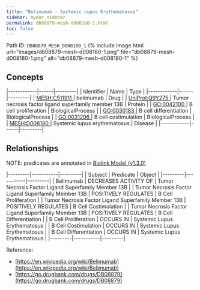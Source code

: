 ```yaml
---
title: "Belimumab - Systemic Lupus Erythematosus"
sidebar: mydoc_sidebar
permalink: db08879-mesh-d008180-1.html
toc: false 
---
```



Path ID: `DB08879_MESH_D008180_1`
{% include image.html url="images/db08879-mesh-d008180-1.png" file="db08879-mesh-d008180-1.png" alt="db08879-mesh-d008180-1" %}

## Concepts

|------------|------|---------|
| Identifier | Name | Type    |
|------------|------|---------|
| <a href="https://identifiers.org/MESH:C511911">MESH:C511911 </a> | belimumab | Drug |
| <a href="https://identifiers.org/UniProt:Q9Y275">UniProt:Q9Y275 </a> | Tumor necrosis factor ligand superfamily member 13B | Protein |
| <a href="https://identifiers.org/GO:0042100">GO:0042100 </a> | B cell proliferation | BiologicalProcess |
| <a href="https://identifiers.org/GO:0030183">GO:0030183 </a> | B cell differentiation | BiologicalProcess |
| <a href="https://identifiers.org/GO:0031296">GO:0031296 </a> | B cell costimulation | BiologicalProcess |
| <a href="https://identifiers.org/MESH:D008180">MESH:D008180 </a> | Systemic lupus erythematosus | Disease |
|------------|------|---------|

## Relationships


NOTE: predicates are annotated in <a href="https://github.com/biolink/biolink-model/releases/tag/v1.3.0">Biolink Model (v1.3.0)</a>

|---------|-----------|---------|
| Subject | Predicate | Object  |
|---------|-----------|---------|
| Belimumab | DECREASES ACTIVITY OF | Tumor Necrosis Factor Ligand Superfamily Member 13B |
| Tumor Necrosis Factor Ligand Superfamily Member 13B | POSITIVELY REGULATES | B Cell Proliferation |
| Tumor Necrosis Factor Ligand Superfamily Member 13B | POSITIVELY REGULATES | B Cell Costimulation |
| Tumor Necrosis Factor Ligand Superfamily Member 13B | POSITIVELY REGULATES | B Cell Differentiation |
| B Cell Proliferation | OCCURS IN | Systemic Lupus Erythematosus |
| B Cell Costimulation | OCCURS IN | Systemic Lupus Erythematosus |
| B Cell Differentiation | OCCURS IN | Systemic Lupus Erythematosus |
|---------|-----------|---------|

Reference: 
  - [https://en.wikipedia.org/wiki/Belimumab](https://en.wikipedia.org/wiki/Belimumab)
  - [https://go.drugbank.com/drugs/DB08879](https://go.drugbank.com/drugs/DB08879)
